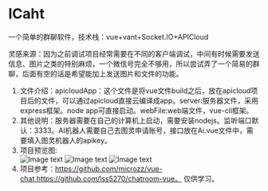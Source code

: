 # ICaht
一个简单的群聊软件，技术栈：vue+vant+Socket.IO+APICloud

灵感来源：因为之前调试项目经常需要在不同的客户端调试，中间有时候需要发送信息、图片之类的特别麻烦，一个微信号完全不够用，所以尝试弄了一个简易的群聊，后面有空的话是希望能加上发送图片和文件的功能。

1. 文件介绍：apicloudApp：这个文件是将vue文件build之后，放在apicloud项目后的文件，可以通过apicloud直接云编译成app。server:服务器文件，采用express框架。node app可直接启动。webFile:web端文件，vue-cli框架。
2. 其他说明：服务器需要在自己的计算机上启动，需要安装nodejs。监听端口默认：3333。AI机器人需要自己去图灵申请账号，接口放在Ai.vue文件中，需要填入图灵机器人的apikey。
3. 项目预览图:  
![Image text](https://github.com/sq-github/IChat/raw/master/readmeImgs/login.png)
![Image text](https://github.com/sq-github/IChat/raw/master/readmeImgs/chat.png)
![Image text](https://github.com/sq-github/IChat/raw/master/readmeImgs/ai.png) 
4. 项目参考：https://github.com/microzz/vue-chat,https://github.com/lss5270/chatroom-vue。
仅供学习。
